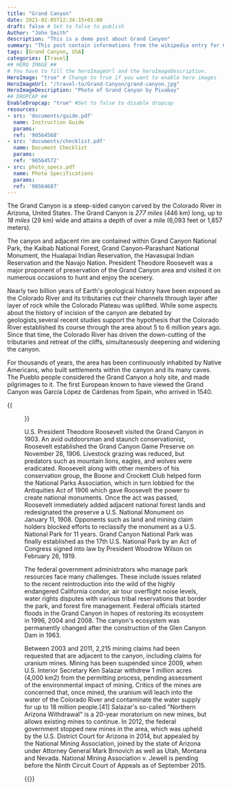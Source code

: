 ```yaml
---
title: "Grand Canyon"
date: 2021-02-05T12:34:15+01:00
draft: false # Set to false to publish
Author: "John Smith"
description: "This is a demo post about Grand Canyon" 
summary: "This post contain informations from the wikipedia entry for Grand Canyon. Is only depicted here for demostration reasons" 
tags: [Grand Canyon, USA] 
categories: [Travel] 
## HERO IMAGE ##
# You have to fill the heroImageUrl and the heroImageDescription.
HeroImage: "true" # Change to true if you want to enable hero images
HeroImageUrl: "/travel-to/Grand-Canyon/grand-canyon.jpg"
HeroImageDescription: "Photo of Grand Canyon by Pixabay"
## DROPCAP ##
EnableDropcap: "true" #Set to false to disable dropcap
resources:
- src: 'documents/guide.pdf'
  name: Instruction Guide
  params:
  ref: '90564568'
- src: 'documents/checklist.pdf'
  name: Document Checklist
  params:
  ref: '90564572'
- src: photo_specs.pdf
  name: Photo Specifications
  params:
  ref: '90564687'
---
```

The Grand Canyon is a steep-sided canyon carved by the Colorado River in Arizona, United States. The Grand Canyon is *277 miles* (446 km) long, up to *18 miles* (29 km) wide and attains a depth of over a mile (6,093 feet or 1,857 meters).

The canyon and adjacent rim are contained within Grand Canyon National Park, the Kaibab National Forest, Grand Canyon–Parashant National Monument, the Hualapai Indian Reservation, the Havasupai Indian Reservation and the Navajo Nation. President Theodore Roosevelt was a major proponent of preservation of the Grand Canyon area and visited it on numerous occasions to hunt and enjoy the scenery.

Nearly two billion years of Earth's geological history have been exposed as the Colorado River and its tributaries cut their channels through layer after layer of rock while the Colorado Plateau was uplifted. While some aspects about the history of incision of the canyon are debated by geologists,several recent studies support the hypothesis that the Colorado River established its course through the area about 5 to 6 million years ago. Since that time, the Colorado River has driven the down-cutting of the tributaries and retreat of the cliffs, simultaneously deepening and widening the canyon.

For thousands of years, the area has been continuously inhabited by Native Americans, who built settlements within the canyon and its many caves. The Pueblo people considered the Grand Canyon a holy site, and made pilgrimages to it. The first European known to have viewed the Grand Canyon was García López de Cárdenas from Spain, who arrived in 1540.

{{<figure url="/travel-to/Grand-Canyon/Nankoweap.jpg"  description="Ancestral Puebloan granaries at Nankoweap Creek" caption="Ancestral Puebloan granaries at Nankoweap Creek" credit="Image from Wikipedia" creditURL="https://en.wikipedia.org/wiki/Grand_Canyon#/media/File:Nankoweap.JPG">}}

U.S. President Theodore Roosevelt visited the Grand Canyon in 1903. An avid outdoorsman and staunch conservationist, Roosevelt established the Grand Canyon Game Preserve on November 28, 1906. Livestock grazing was reduced, but predators such as mountain lions, eagles, and wolves were eradicated. Roosevelt along with other members of his conservation group, the Boone and Crockett Club helped form the National Parks Association, which in turn lobbied for the Antiquities Act of 1906 which gave Roosevelt the power to create national monuments. Once the act was passed, Roosevelt immediately added adjacent national forest lands and redesignated the preserve a U.S. National Monument on January 11, 1908. Opponents such as land and mining claim holders blocked efforts to reclassify the monument as a U.S. National Park for 11 years. Grand Canyon National Park was finally established as the 17th U.S. National Park by an Act of Congress signed into law by President Woodrow Wilson on February 26, 1919.

The federal government administrators who manage park resources face many challenges. These include issues related to the recent reintroduction into the wild of the highly endangered California condor, air tour overflight noise levels, water rights disputes with various tribal reservations that border the park, and forest fire management. Federal officials started floods in the Grand Canyon in hopes of restoring its ecosystem in 1996, 2004 and 2008. The canyon's ecosystem was permanently changed after the construction of the Glen Canyon Dam in 1963.

Between 2003 and 2011, 2,215 mining claims had been requested that are adjacent to the canyon, including claims for uranium mines. Mining has been suspended since 2009, when U.S. Interior Secretary Ken Salazar withdrew 1 million acres (4,000 km2) from the permitting process, pending assessment of the environmental impact of mining. Critics of the mines are concerned that, once mined, the uranium will leach into the water of the Colorado River and contaminate the water supply for up to 18 million people.[41] Salazar's so-called "Northern Arizona Withdrawal" is a 20-year moratorium on new mines, but allows existing mines to continue. In 2012, the federal government stopped new mines in the area, which was upheld by the U.S. District Court for Arizona in 2014, but appealed by the National Mining Association, joined by the state of Arizona under Attorney General Mark Brnovich as well as Utah, Montana and Nevada. National Mining Association v. Jewell is pending before the Ninth Circuit Court of Appeals as of September 2015.

{{<carousel src="Grand-Canyon-Carousel">}}